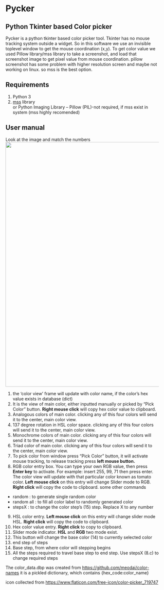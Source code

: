 # Pycker
## Python Tkinter based Color picker
Pycker is a python tkinter based color picker tool. Tkinter has no mouse tracking system outside a widget. So in this software we use an invisible toplevel window to get the mouse coordination (x,y). 
To get color value we used Pillow library/mss library to take a screenshot, and load that screenshot image to get pixel value from mouse coordination. pillow screenshot has some problem with higher resolution screen and maybe not working on linux. so mss is the best option.

## Requirements
1.	Python 3
2.  <a href ="https://pypi.org/project/mss/">mss</a> library<br>
or Python Imaging Library – Pillow (PIL)-not required, if mss exist in system (mss highly recomended)


## User manual
Look at the image and match the numbers<br>
<img src="https://github.com/sk-Prime/Pycker/blob/master/Pycker/Pycker%20Manual_files/Pycker%20Manual.png" height="800">
1.	the ‘color view’ frame will update with color name, if the color’s hex value exists in database  (dict)
2.	It is the view of main color, either inputted manually or picked by “Pick Color” button. **Right mouse click** will copy       hex color value to clipboard.
3.	Analogous colors of main color. clicking any of this four colors will send it to the center, main color view.
4.	137 degree rotation in HSL color space. clicking any of this four colors will send it to the center, main color view.
5.	Monochrome colors of main color. clicking any of this four colors will send it to the center, main color view.
6.	Triad color of main color. clicking any of this four colors will send it to the center, main color view.
7.	To pick color from window press “Pick Color” button, it will activate mouse tracking, to release tracking press **left mouse button.**
8.	RGB color entry box. You can type your own RGB value, then press **Enter key** to activate. For example: insert 255, 99, 71 then press enter. The color view will update with that particular color known as tomato color. **Left mouse click** on this entry will change Slider mode to RGB. **Right click** will copy the code to clipboard.
some other commands
* random : to generate single random color
* random all : to fill all color label to randomly generated color
* stepsX : to change the color step’s (15) step. Replace X to any number
9.	HSL color entry. **Left mouse click** on this entry will change slider mode HSL. **Right click** will copy the code to clipboard.
10. Hex color value entry. **Right click** to copy to clipboard.
11. Slider mode indicator. **HSL** and **RGB** two mode exist.
12. This button will change the base color (14) to currently selected color
13. end step of steps
14. Base step, from where color will stepping begins
15. All the steps required to travel base step to end step. Use stepsX (8.c) to change required steps

The color_data.dbp was created from https://github.com/meodai/color-names
it is a pickled dictionary, which contains {hex_code:color_name}

icon collected from https://www.flaticon.com/free-icon/color-picker_719747
